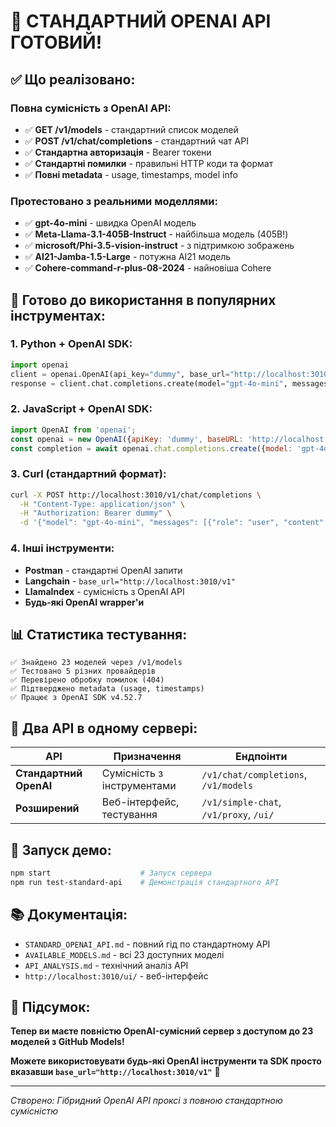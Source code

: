 # 🎉 СТАНДАРТНИЙ OPENAI API ГОТОВИЙ!

## ✅ Що реалізовано:

### **Повна сумісність з OpenAI API:**
- ✅ **GET /v1/models** - стандартний список моделей
- ✅ **POST /v1/chat/completions** - стандартний чат API
- ✅ **Стандартна авторизація** - Bearer токени  
- ✅ **Стандартні помилки** - правильні HTTP коди та формат
- ✅ **Повні metadata** - usage, timestamps, model info

### **Протестовано з реальними моделлями:**
- ✅ **gpt-4o-mini** - швидка OpenAI модель
- ✅ **Meta-Llama-3.1-405B-Instruct** - найбільша модель (405B!)
- ✅ **microsoft/Phi-3.5-vision-instruct** - з підтримкою зображень
- ✅ **AI21-Jamba-1.5-Large** - потужна AI21 модель
- ✅ **Cohere-command-r-plus-08-2024** - найновіша Cohere

## 🚀 Готово до використання в популярних інструментах:

### **1. Python + OpenAI SDK:**
```python
import openai
client = openai.OpenAI(api_key="dummy", base_url="http://localhost:3010/v1")
response = client.chat.completions.create(model="gpt-4o-mini", messages=[{"role": "user", "content": "Hello!"}])
```

### **2. JavaScript + OpenAI SDK:**
```javascript
import OpenAI from 'openai';
const openai = new OpenAI({apiKey: 'dummy', baseURL: 'http://localhost:3010/v1'});
const completion = await openai.chat.completions.create({model: 'gpt-4o-mini', messages: [{role: 'user', content: 'Hello!'}]});
```

### **3. Curl (стандартний формат):**
```bash
curl -X POST http://localhost:3010/v1/chat/completions \
  -H "Content-Type: application/json" \
  -H "Authorization: Bearer dummy" \
  -d '{"model": "gpt-4o-mini", "messages": [{"role": "user", "content": "Hello!"}]}'
```

### **4. Інші інструменти:**
- **Postman** - стандартні OpenAI запити
- **Langchain** - `base_url="http://localhost:3010/v1"`
- **LlamaIndex** - сумісність з OpenAI API
- **Будь-які OpenAI wrapper'и**

## 📊 Статистика тестування:

```
✅ Знайдено 23 моделей через /v1/models
✅ Тестовано 5 різних провайдерів
✅ Перевірено обробку помилок (404)
✅ Підтверджено metadata (usage, timestamps)
✅ Працює з OpenAI SDK v4.52.7
```

## 🎯 Два API в одному сервері:

| API | Призначення | Ендпоінти |
|-----|-------------|-----------|
| **Стандартний OpenAI** | Сумісність з інструментами | `/v1/chat/completions`, `/v1/models` |
| **Розширений** | Веб-інтерфейс, тестування | `/v1/simple-chat`, `/v1/proxy`, `/ui/` |

## 🔧 Запуск демо:

```bash
npm start                    # Запуск сервера
npm run test-standard-api    # Демонстрація стандартного API
```

## 📚 Документація:

- `STANDARD_OPENAI_API.md` - повний гід по стандартному API
- `AVAILABLE_MODELS.md` - всі 23 доступних моделі  
- `API_ANALYSIS.md` - технічний аналіз API
- `http://localhost:3010/ui/` - веб-інтерфейс

## 🌟 Підсумок:

**Тепер ви маєте повністю OpenAI-сумісний сервер з доступом до 23 моделей з GitHub Models!**

**Можете використовувати будь-які OpenAI інструменти та SDK просто вказавши `base_url="http://localhost:3010/v1"`** 🚀

---
*Створено: Гібридний OpenAI API проксі з повною стандартною сумісністю*
